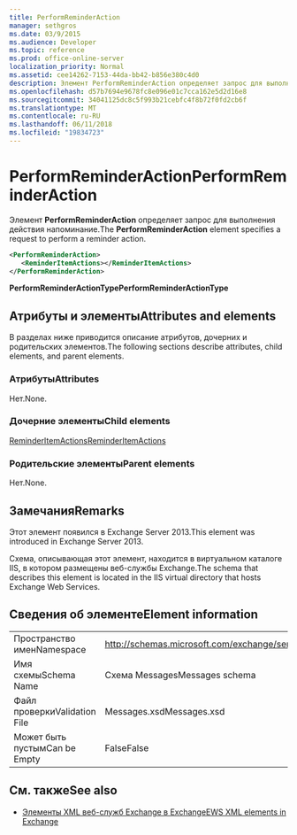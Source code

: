 ```yaml
---
title: PerformReminderAction
manager: sethgros
ms.date: 03/9/2015
ms.audience: Developer
ms.topic: reference
ms.prod: office-online-server
localization_priority: Normal
ms.assetid: cee14262-7153-44da-bb42-b856e380c4d0
description: Элемент PerformReminderAction определяет запрос для выполнения действия напоминание.
ms.openlocfilehash: d57b7694e9678fc8e096e01c7cca162e5d2d16e8
ms.sourcegitcommit: 34041125dc8c5f993b21cebfc4f8b72f0fd2cb6f
ms.translationtype: MT
ms.contentlocale: ru-RU
ms.lasthandoff: 06/11/2018
ms.locfileid: "19834723"
---
```

# <a name="performreminderaction"></a><span data-ttu-id="615e1-103">PerformReminderAction</span><span class="sxs-lookup"><span data-stu-id="615e1-103">PerformReminderAction</span></span>

<span data-ttu-id="615e1-104">Элемент **PerformReminderAction** определяет запрос для выполнения действия напоминание.</span><span class="sxs-lookup"><span data-stu-id="615e1-104">The **PerformReminderAction** element specifies a request to perform a reminder action.</span></span> 
  
```XML
<PerformReminderAction>
   <ReminderItemActions></ReminderItemActions>
</PerformReminderAction>
```

 <span data-ttu-id="615e1-105">**PerformReminderActionType**</span><span class="sxs-lookup"><span data-stu-id="615e1-105">**PerformReminderActionType**</span></span>
## <a name="attributes-and-elements"></a><span data-ttu-id="615e1-106">Атрибуты и элементы</span><span class="sxs-lookup"><span data-stu-id="615e1-106">Attributes and elements</span></span>

<span data-ttu-id="615e1-107">В разделах ниже приводится описание атрибутов, дочерних и родительских элементов.</span><span class="sxs-lookup"><span data-stu-id="615e1-107">The following sections describe attributes, child elements, and parent elements.</span></span>
  
### <a name="attributes"></a><span data-ttu-id="615e1-108">Атрибуты</span><span class="sxs-lookup"><span data-stu-id="615e1-108">Attributes</span></span>

<span data-ttu-id="615e1-109">Нет.</span><span class="sxs-lookup"><span data-stu-id="615e1-109">None.</span></span>
  
### <a name="child-elements"></a><span data-ttu-id="615e1-110">Дочерние элементы</span><span class="sxs-lookup"><span data-stu-id="615e1-110">Child elements</span></span>

[<span data-ttu-id="615e1-111">ReminderItemActions</span><span class="sxs-lookup"><span data-stu-id="615e1-111">ReminderItemActions</span></span>](reminderitemactions.md)
  
### <a name="parent-elements"></a><span data-ttu-id="615e1-112">Родительские элементы</span><span class="sxs-lookup"><span data-stu-id="615e1-112">Parent elements</span></span>

<span data-ttu-id="615e1-113">Нет.</span><span class="sxs-lookup"><span data-stu-id="615e1-113">None.</span></span>
  
## <a name="remarks"></a><span data-ttu-id="615e1-114">Замечания</span><span class="sxs-lookup"><span data-stu-id="615e1-114">Remarks</span></span>

<span data-ttu-id="615e1-115">Этот элемент появился в Exchange Server 2013.</span><span class="sxs-lookup"><span data-stu-id="615e1-115">This element was introduced in Exchange Server 2013.</span></span>
  
<span data-ttu-id="615e1-116">Схема, описывающая этот элемент, находится в виртуальном каталоге IIS, в котором размещены веб-службы Exchange.</span><span class="sxs-lookup"><span data-stu-id="615e1-116">The schema that describes this element is located in the IIS virtual directory that hosts Exchange Web Services.</span></span>
  
## <a name="element-information"></a><span data-ttu-id="615e1-117">Сведения об элементе</span><span class="sxs-lookup"><span data-stu-id="615e1-117">Element information</span></span>

|||
|:-----|:-----|
|<span data-ttu-id="615e1-118">Пространство имен</span><span class="sxs-lookup"><span data-stu-id="615e1-118">Namespace</span></span>  <br/> |http://schemas.microsoft.com/exchange/services/2006/messages  <br/> |
|<span data-ttu-id="615e1-119">Имя схемы</span><span class="sxs-lookup"><span data-stu-id="615e1-119">Schema Name</span></span>  <br/> |<span data-ttu-id="615e1-120">Схема Messages</span><span class="sxs-lookup"><span data-stu-id="615e1-120">Messages schema</span></span>  <br/> |
|<span data-ttu-id="615e1-121">Файл проверки</span><span class="sxs-lookup"><span data-stu-id="615e1-121">Validation File</span></span>  <br/> |<span data-ttu-id="615e1-122">Messages.xsd</span><span class="sxs-lookup"><span data-stu-id="615e1-122">Messages.xsd</span></span>  <br/> |
|<span data-ttu-id="615e1-123">Может быть пустым</span><span class="sxs-lookup"><span data-stu-id="615e1-123">Can be Empty</span></span>  <br/> |<span data-ttu-id="615e1-124">False</span><span class="sxs-lookup"><span data-stu-id="615e1-124">False</span></span>  <br/> |
   
## <a name="see-also"></a><span data-ttu-id="615e1-125">См. также</span><span class="sxs-lookup"><span data-stu-id="615e1-125">See also</span></span>



- [<span data-ttu-id="615e1-126">Элементы XML веб-служб Exchange в Exchange</span><span class="sxs-lookup"><span data-stu-id="615e1-126">EWS XML elements in Exchange</span></span>](ews-xml-elements-in-exchange.md)

